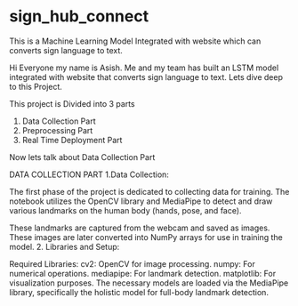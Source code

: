 # sign_hub_connect
This is a Machine Learning Model Integrated with website which can converts sign language to text.

Hi Everyone my name is Asish. Me and my team has built an LSTM model integrated with website that converts sign language to text. 
Lets dive deep to this Project.


This project is Divided into 3 parts 
1. Data Collection Part
2. Preprocessing Part
3. Real Time Deployment Part

Now lets talk about Data Collection Part 

DATA COLLECTION PART 
1.Data Collection:

  The first phase of the project is dedicated to collecting data for training. The notebook          utilizes the OpenCV library and MediaPipe to detect and draw various landmarks on the human        body (hands, pose, and face).
  
  These landmarks are captured from the webcam and saved as images. These images are later           converted into NumPy arrays for use in training the model.
2. Libraries and Setup:

  Required Libraries:
    cv2: OpenCV for image processing.
    numpy: For numerical operations.
    mediapipe: For landmark detection.
    matplotlib: For visualization purposes.
  The necessary models are loaded via the MediaPipe library, specifically the holistic model      for full-body landmark detection.
